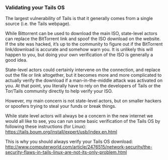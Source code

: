 ### Validating your Tails OS

The largest vulnerability of Tails is that it generally comes from a single source (i.e. the Tails webpage).

While Bittorrent can be used to download the main ISO, state-level actors can replace the BitTorrent link and spoof the ISO download on the website. If the site was hacked, it’s up to the community to figure out if the BitTorrent link/download is accurate and somehow warn you. It is unlikely this will happen to you, but doing your own verification of the ISO is generally a good idea.

State-level actors could certainly intervene on the connection, and replace out the file or link altogether, but it becomes more and more complicated to actually verify the download if a man-in-the-middle attack was activated on you. At that point, you literally have to rely on the developers of Tails or the Tor/Tails community directly to help verify your ISO. 

However, my main concern is not state-level actors, but on smaller hackers or spoofers trying to steal your funds or break things.

While state level actors will always be a concern in the new internet we would all like to see, you can run some basic verification of the Tails OS by following these instructions (for Linux):
https://tails.boum.org/install/expert/usb/index.en.html

This is why you should always verify your Tails OS download:
http://www.computerworld.com/article/2476515/network-security/the-security-flaws-in-tails-linux-are-not-its-only-problem.html